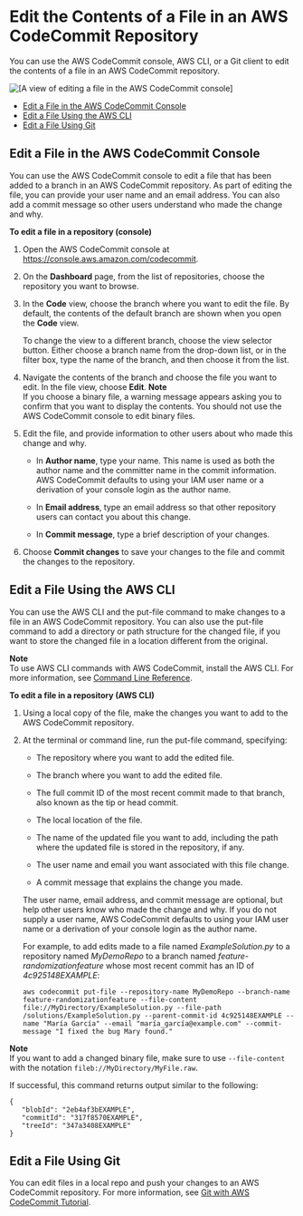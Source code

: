 # Edit the Contents of a File in an AWS CodeCommit Repository<a name="how-to-edit-file"></a>

You can use the AWS CodeCommit console, AWS CLI, or a Git client to edit the contents of a file in an AWS CodeCommit repository\. 

![\[A view of editing a file in the AWS CodeCommit console\]](http://docs.aws.amazon.com/codecommit/latest/userguide/images/codecommit-edit-file.png)


+ [Edit a File in the AWS CodeCommit Console](#how-to-edit-file-console)
+ [Edit a File Using the AWS CLI](#how-to-edit-file-cli)
+ [Edit a File Using Git](#how-to-edit-file-git)

## Edit a File in the AWS CodeCommit Console<a name="how-to-edit-file-console"></a>

You can use the AWS CodeCommit console to edit a file that has been added to a branch in an AWS CodeCommit repository\. As part of editing the file, you can provide your user name and an email address\. You can also add a commit message so other users understand who made the change and why\.

**To edit a file in a repository \(console\)**

1. Open the AWS CodeCommit console at [https://console\.aws\.amazon\.com/codecommit](https://console.aws.amazon.com/codecommit)\.

1. On the **Dashboard** page, from the list of repositories, choose the repository you want to browse\. 

1. In the **Code** view, choose the branch where you want to edit the file\. By default, the contents of the default branch are shown when you open the **Code** view\. 

   To change the view to a different branch, choose the view selector button\. Either choose a branch name from the drop\-down list, or in the filter box, type the name of the branch, and then choose it from the list\.

1. Navigate the contents of the branch and choose the file you want to edit\. In the file view, choose **Edit**\.
**Note**  
If you choose a binary file, a warning message appears asking you to confirm that you want to display the contents\. You should not use the AWS CodeCommit console to edit binary files\.

1. Edit the file, and provide information to other users about who made this change and why\. 

   + In **Author name**, type your name\. This name is used as both the author name and the committer name in the commit information\. AWS CodeCommit defaults to using your IAM user name or a derivation of your console login as the author name\.

   + In **Email address**, type an email address so that other repository users can contact you about this change\. 

   + In **Commit message**, type a brief description of your changes\.

1. Choose **Commit changes** to save your changes to the file and commit the changes to the repository\.

## Edit a File Using the AWS CLI<a name="how-to-edit-file-cli"></a>

You can use the AWS CLI and the put\-file command to make changes to a file in an AWS CodeCommit repository\. You can also use the put\-file command to add a directory or path structure for the changed file, if you want to store the changed file in a location different from the original\.

**Note**  
To use AWS CLI commands with AWS CodeCommit, install the AWS CLI\. For more information, see [Command Line Reference](cmd-ref.md)\. 

**To edit a file in a repository \(AWS CLI\)**

1. Using a local copy of the file, make the changes you want to add to the AWS CodeCommit repository\.

1. At the terminal or command line, run the put\-file command, specifying:

   + The repository where you want to add the edited file\.

   + The branch where you want to add the edited file\.

   + The full commit ID of the most recent commit made to that branch, also known as the tip or head commit\.

   + The local location of the file\.

   + The name of the updated file you want to add, including the path where the updated file is stored in the repository, if any\.

   + The user name and email you want associated with this file change\.

   + A commit message that explains the change you made\.

   The user name, email address, and commit message are optional, but help other users know who made the change and why\. If you do not supply a user name, AWS CodeCommit defaults to using your IAM user name or a derivation of your console login as the author name\.

   For example, to add edits made to a file named *ExampleSolution\.py* to a repository named *MyDemoRepo* to a branch named *feature\-randomizationfeature* whose most recent commit has an ID of *4c925148EXAMPLE*:

   ```
   aws codecommit put-file --repository-name MyDemoRepo --branch-name feature-randomizationfeature --file-content file://MyDirectory/ExampleSolution.py --file-path /solutions/ExampleSolution.py --parent-commit-id 4c925148EXAMPLE --name "María García" --email "maría_garcía@example.com" --commit-message "I fixed the bug Mary found."
   ```
**Note**  
If you want to add a changed binary file, make sure to use `--file-content` with the notation `fileb://MyDirectory/MyFile.raw`\.

   If successful, this command returns output similar to the following:

   ```
   {
      "blobId": "2eb4af3bEXAMPLE",
      "commitId": "317f8570EXAMPLE",
      "treeId": "347a3408EXAMPLE"
   }
   ```

## Edit a File Using Git<a name="how-to-edit-file-git"></a>

You can edit files in a local repo and push your changes to an AWS CodeCommit repository\. For more information, see [Git with AWS CodeCommit Tutorial](getting-started.md)\.